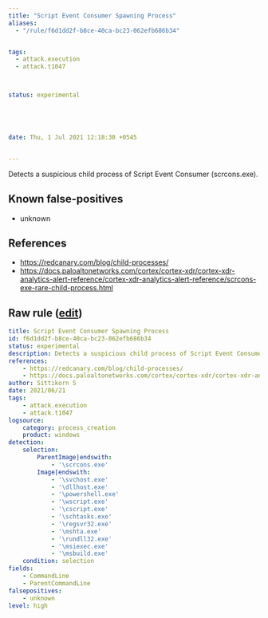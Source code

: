 ```yaml
---
title: "Script Event Consumer Spawning Process"
aliases:
  - "/rule/f6d1dd2f-b8ce-40ca-bc23-062efb686b34"


tags:
  - attack.execution
  - attack.t1047



status: experimental





date: Thu, 1 Jul 2021 12:18:30 +0545


---
```


Detects a suspicious child process of Script Event Consumer (scrcons.exe).

<!--more-->


## Known false-positives

* unknown



## References

* https://redcanary.com/blog/child-processes/
* https://docs.paloaltonetworks.com/cortex/cortex-xdr/cortex-xdr-analytics-alert-reference/cortex-xdr-analytics-alert-reference/scrcons-exe-rare-child-process.html


## Raw rule ([edit](https://github.com/SigmaHQ/sigma/edit/master/rules/windows/process_creation/proc_creation_win_script_event_consumer_spawn.yml))
```yaml
title: Script Event Consumer Spawning Process
id: f6d1dd2f-b8ce-40ca-bc23-062efb686b34
status: experimental
description: Detects a suspicious child process of Script Event Consumer (scrcons.exe).
references:
    - https://redcanary.com/blog/child-processes/
    - https://docs.paloaltonetworks.com/cortex/cortex-xdr/cortex-xdr-analytics-alert-reference/cortex-xdr-analytics-alert-reference/scrcons-exe-rare-child-process.html
author: Sittikorn S
date: 2021/06/21
tags:
    - attack.execution
    - attack.t1047
logsource:
    category: process_creation
    product: windows
detection:
    selection:
        ParentImage|endswith:
            - '\scrcons.exe'
        Image|endswith:
            - '\svchost.exe'
            - '\dllhost.exe'
            - '\powershell.exe'
            - '\wscript.exe'
            - '\cscript.exe'
            - '\schtasks.exe'
            - '\regsvr32.exe'
            - '\mshta.exe'
            - '\rundll32.exe'
            - '\msiexec.exe'
            - '\msbuild.exe'
    condition: selection
fields:
    - CommandLine
    - ParentCommandLine
falsepositives:
    - unknown
level: high

```
